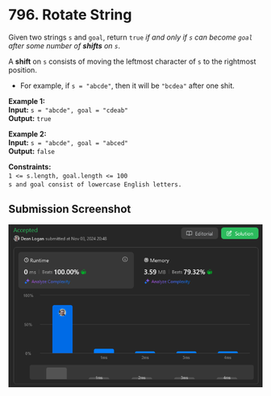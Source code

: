 # 796. Rotate String

Given two strings `s` and `goal`, return `true` *if and only if `s` can become `goal` after some number of **shifts** on `s`*.

A **shift** on `s` consists of moving the leftmost character of `s` to the rightmost position. 

- For example, if `s = "abcde"`, then it will be `"bcdea"` after one shit.

**Example 1:**  
    **Input:** `s = "abcde", goal = "cdeab"`  
    **Output:** `true`   

**Example 2:**  
    **Input:** `s = "abcde", goal = "abced"`  
    **Output:** `false`   

**Constraints:**  
    `1 <= s.length, goal.length <= 100`  
    `s and goal consist of lowercase English letters.`   

## Submission Screenshot

![Image](./rotate-string.png)